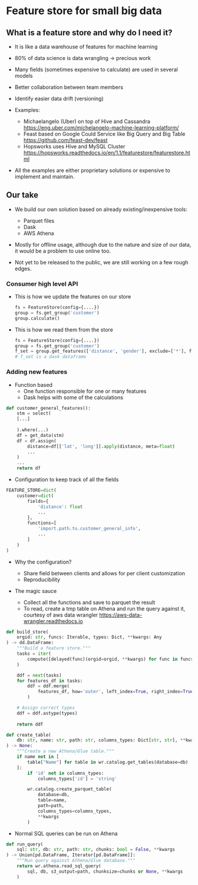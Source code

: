 # Feature store for small big data

## What is a feature store and why do I need it?

- It is like a data warehouse of features for machine learning
- 80% of data science is data wrangling -> precious work
- Many fields (sometimes expensive to calculate) are used in several models
- Better collaboration between team members
- Identify easier data drift (versioning)

- Examples:
  - Michaelangelo (Uber) on top of Hive and Cassandra
    <https://eng.uber.com/michelangelo-machine-learning-platform/>
  - Feast based on Google Could Service like Big Query and Big Table
    <https://github.com/feast-dev/feast>
  - Hopsworks uses Hive and MySQL Cluster
    <https://hopsworks.readthedocs.io/en/1.1/featurestore/featurestore.html>

- All the examples are either proprietary solutions or expensive to implement and maintain.

## Our take

- We build our own solution based on already existing/inexpensive tools:
  - Parquet files
  - Dask
  - AWS Athena
- Mostly for offline usage, although due to the nature and size of our data, it would be a problem to use online too.
  
- Not yet to be released to the public, we are still working on a few rough edges.

### Consumer high level API 

- This is how we update the features on our store
  ```python
  fs = FeatureStore(config={....})
  group = fs.get_group('customer')
  group.calculate()
  ```
  
- This is how we read them from the store
  ```python
  fs = FeatureStore(config={....})
  group = fs.get_group('customer')
  f_set = group.get_features(['distance', 'gender'], exclude=['*'], filters=['age >= 30'])
  # f_set is a dask dataframe
  ```
  
  
### Adding new features

- Function based
  - One function responsible for one or many features 
  - Dask helps with some of the calculations
```python
def customer_general_features():
    stm = select(
    [...]
    
    ).where(...) 
    df = get_data(stm)
    df = df.assign(
        distance=df[['lat', 'long']].apply(distance, meta=float)
        ...
    )
    ...
    return df
```

- Configuration to keep track of all the fields
```python
FEATURE_STORE=dict(
    customer=dict(
        fields={
            'distance': float
            ...
        },
        functions=[
            'import.path.to.customer_general_info',
            ...
        ]
    )
)
```

- Why the configuration?
  - Share field between clients and allows for per client customization
  - Reproducibility
  
- The magic sauce
  - Collect all the functions and save to parquet the result
  - To read, create a tmp table on Athena and run the query against it, courtesy of
    aws data wrangler <https://aws-data-wrangler.readthedocs.io>
    
```python
def build_store(
    orgid: str, funcs: Iterable, types: Dict, **kwargs: Any
) -> dd.DataFrame:
    """Build a feature store."""
    tasks = iter(
        compute([delayed(func)(orgid=orgid, **kwargs) for func in funcs])[0]
    )

    ddf = next(tasks)
    for features_df in tasks:
        ddf = ddf.merge(
            features_df, how='outer', left_index=True, right_index=True
        )

    # Assign correct types
    ddf = ddf.astype(types)
    
    return ddf
```
  
```python
def create_table(
    db: str, name: str, path: str, columns_types: Dict[str, str], **kwargs: Any
) -> None:
    """Create a new Athena/Glue table."""
    if name not in [
        table["Name"] for table in wr.catalog.get_tables(database=db)
    ]:
        if 'id' not in columns_types:
            columns_types['id'] = 'string'

        wr.catalog.create_parquet_table(
            database=db,
            table=name,
            path=path,
            columns_types=columns_types,
            **kwargs
        )
```

- Normal SQL queries can be run on Athena

```python
def run_query(
    sql: str, db: str, path: str, chunks: bool = False, **kwargs
) -> Union[pd.DataFrame, Iterator[pd.DataFrame]]:
    """Run query against Athena/Glue database."""
    return wr.athena.read_sql_query(
        sql, db, s3_output=path, chunksize=chunks or None, **kwargs
    )
```
